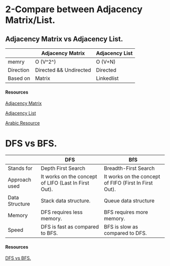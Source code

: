 # 2-Compare between Adjacency Matrix/List.
## Adjacency Matrix vs Adjacency List.

|    |Adjacency Matrix|Adjacency List	                                                                |
|----|----------------|-----------------                                                                |
|memry|O (V^2^)	      |O (V+N)                                                                          |
|Direction| Directed && Undirected      | Directed                                                      |
|Based on|Matrix      |Linkedlist                                                                       |


#### Resources

[Adjacency Matrix](https://www.wisdomjobs.com/e-university/data-structures-tutorial-290/adjacency-matrix-7322.html)

[Adjacency List](https://www.pythonpool.com/adjacency-list-python/)

[Arabic Resource](https://youtu.be/SuGTr-TPfnc)

# DFS vs BFS.

|            |DFS             |BfS         |
|------------|----------------|------------|
|Stands for|Depth First Search|Breadth-First Search|
|Approach used|It works on the concept of LIFO (Last In First Out).|It works on the concept of FIFO (First In First Out).|
|Data Structure|Stack data structure.|Queue data structure|
|Memory|DFS requires less memory.|BFS requires more memory.|
|Speed|DFS is fast as compared to BFS.|BFS is slow as compared to DFS.|

#### Resources

[DFS vs BFS.](https://www.geeksforgeeks.org/difference-between-bfs-and-dfs/)


